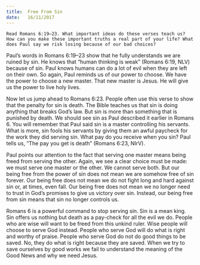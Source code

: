 ```yaml
---
title:  Free From Sin
date:   16/11/2017
---
```


`Read Romans 6:19–23. What important ideas do these verses teach us? How can you make these important truths a real part of your life? What does Paul say we risk losing because of our bad choices?`

Paul’s words in Romans 6:19–23 show that he fully understands we are ruined by sin. He knows that “human thinking is weak” (Romans 6:19, NLV) because of sin. Paul knows humans can do a lot of evil when they are left on their own. So again, Paul reminds us of our power to choose. We have the power to choose a new master. That new master is Jesus. He will give us the power to live holy lives.

Now let us jump ahead to Romans 6:23. People often use this verse to show that the penalty for sin is death. The Bible teaches us that sin is doing anything that breaks God’s law. But sin is more than something that is punished by death. We should see sin as Paul described it earlier in Romans 6. You will remember that Paul said sin is a master controlling his servants. What is more, sin fools his servants by giving them an awful paycheck for the work they did serving sin. What pay do you receive when you sin? Paul tells us, “The pay you get is death” (Romans 6:23, NIrV).

Paul points our attention to the fact that serving one master means being freed from serving the other. Again, we see a clear choice must be made: we must serve one master or the other. We cannot serve both. But our being free from the power of sin does not mean we are somehow free of sin forever. Our being free does not mean we do not fight long and hard against sin or, at times, even fall. Our being free does not mean we no longer need to trust in God’s promises to give us victory over sin. Instead, our being free from sin means that sin no longer controls us.

Romans 6 is a powerful command to stop serving sin. Sin is a mean king. Sin offers us nothing but death as a pay-check for all the evil we do. People who are wise will want to be freed from this unkind ruler. Wise people will choose to serve God instead. People who serve God will do what is right and worthy of praise. People who serve God do not do good things to be saved. No, they do what is right because they are saved. When we try to save ourselves by good works we fail to understand the meaning of the Good News and why we need Jesus.
